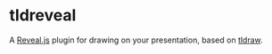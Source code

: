 # tldreveal

A [Reveal.js](https://revealjs.com/) plugin for drawing on your presentation, based on [tldraw](https://www.tldraw.com).
